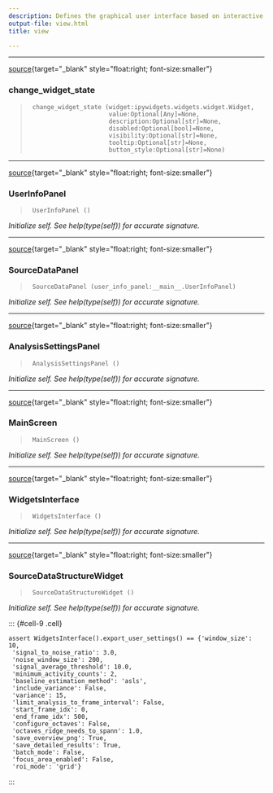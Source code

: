```yaml
---
description: Defines the graphical user interface based on interactive widgets.
output-file: view.html
title: view

---
```



<!-- WARNING: THIS FILE WAS AUTOGENERATED! DO NOT EDIT! -->

---

[source](https://github.com/ddoll/NeuralActivityCubic/blob/main/neuralactivitycubic/view.py#L20){target="_blank" style="float:right; font-size:smaller"}

### change_widget_state

>      change_widget_state (widget:ipywidgets.widgets.widget.Widget,
>                           value:Optional[Any]=None,
>                           description:Optional[str]=None,
>                           disabled:Optional[bool]=None,
>                           visibility:Optional[str]=None,
>                           tooltip:Optional[str]=None,
>                           button_style:Optional[str]=None)


---

[source](https://github.com/ddoll/NeuralActivityCubic/blob/main/neuralactivitycubic/view.py#L43){target="_blank" style="float:right; font-size:smaller"}

### UserInfoPanel

>      UserInfoPanel ()

*Initialize self.  See help(type(self)) for accurate signature.*


---

[source](https://github.com/ddoll/NeuralActivityCubic/blob/main/neuralactivitycubic/view.py#L98){target="_blank" style="float:right; font-size:smaller"}

### SourceDataPanel

>      SourceDataPanel (user_info_panel:__main__.UserInfoPanel)

*Initialize self.  See help(type(self)) for accurate signature.*


---

[source](https://github.com/ddoll/NeuralActivityCubic/blob/main/neuralactivitycubic/view.py#L205){target="_blank" style="float:right; font-size:smaller"}

### AnalysisSettingsPanel

>      AnalysisSettingsPanel ()

*Initialize self.  See help(type(self)) for accurate signature.*


---

[source](https://github.com/ddoll/NeuralActivityCubic/blob/main/neuralactivitycubic/view.py#L361){target="_blank" style="float:right; font-size:smaller"}

### MainScreen

>      MainScreen ()

*Initialize self.  See help(type(self)) for accurate signature.*


---

[source](https://github.com/ddoll/NeuralActivityCubic/blob/main/neuralactivitycubic/view.py#L396){target="_blank" style="float:right; font-size:smaller"}

### WidgetsInterface

>      WidgetsInterface ()

*Initialize self.  See help(type(self)) for accurate signature.*


---

[source](https://github.com/ddoll/NeuralActivityCubic/blob/main/neuralactivitycubic/view.py#L465){target="_blank" style="float:right; font-size:smaller"}

### SourceDataStructureWidget

>      SourceDataStructureWidget ()

*Initialize self.  See help(type(self)) for accurate signature.*


::: {#cell-9 .cell}
``` {.python .cell-code}
assert WidgetsInterface().export_user_settings() == {'window_size': 10,
 'signal_to_noise_ratio': 3.0,
 'noise_window_size': 200,
 'signal_average_threshold': 10.0,
 'minimum_activity_counts': 2,
 'baseline_estimation_method': 'asls',
 'include_variance': False,
 'variance': 15,
 'limit_analysis_to_frame_interval': False,
 'start_frame_idx': 0,
 'end_frame_idx': 500,
 'configure_octaves': False,
 'octaves_ridge_needs_to_spann': 1.0,
 'save_overview_png': True,
 'save_detailed_results': True,
 'batch_mode': False,
 'focus_area_enabled': False,
 'roi_mode': 'grid'}
```
:::


